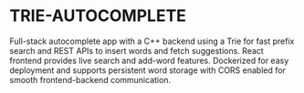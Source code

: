 # TRIE-AUTOCOMPLETE
Full-stack autocomplete app with a C++ backend using a Trie for fast prefix search and REST APIs to insert words and fetch suggestions. React frontend provides live search and add-word features. Dockerized for easy deployment and supports persistent word storage with CORS enabled for smooth frontend-backend communication.
